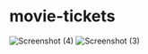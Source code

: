 # movie-tickets

![Screenshot (4)](https://github.com/user-attachments/assets/e41dfa83-63ef-4ab8-b5a3-013caeeafd06)
![Screenshot (3)](https://github.com/user-attachments/assets/34a6eb39-69d8-4629-a423-87edb6e07c5d)
